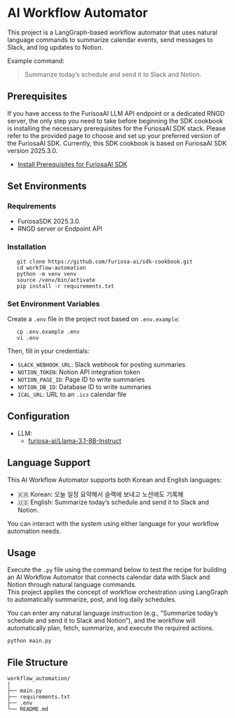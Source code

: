 # AI Workflow Automator

This project is a LangGraph-based workflow automator that uses natural language commands to summarize calendar events, send messages to Slack, and log updates to Notion.

Example command:
> Summarize today’s schedule and send it to Slack and Notion.

## Prerequisites
If you have access to the FurisoaAI LLM API endpoint or a dedicated RNGD server, the only step you need to take before beginning the SDK cookbook is installing the necessary prerequisites for the FuriosaAI SDK stack. Please refer to the provided page to choose and set up your preferred version of the FuriosaAI SDK. Currently, this SDK cookbook is based on FuriosaAI SDK version 2025.3.0.
- [Install Prerequisites for FuriosaAI SDK](https://developer.furiosa.ai/latest/en/get_started/prerequisites.html)

## Set Environments 

### Requirements
- FuriosaSDK 2025.3.0.
- RNGD server or Endpoint API

### Installation
```
   git clone https://github.com/furiosa-ai/sdk-cookbook.git
   cd workflow-automation
   python -m venv venv
   source /venv/bin/activate
   pip install -r requirements.txt
```

### Set Environment Variables
Create a `.env` file in the project root based on `.env.example`:
```
   cp .env.example .env
   vi .env
```
Then, fill in your credentials:
- `SLACK_WEBHOOK_URL`: Slack webhook for posting summaries
- `NOTION_TOKEN`: Notion API integration token
- `NOTION_PAGE_ID`: Page ID to write summaries
- `NOTION_DB_ID`: Database ID to write summaries
- `ICAL_URL`: URL to an `.ics` calendar file

## Configuration
- LLM:
   - [furiosa-ai/Llama-3.1-8B-Instruct](https://huggingface.co/furiosa-ai/Llama-3.1-8B-Instruct) 

## Language Support
This AI Workflow Automator supports both Korean and English languages:
- 🇰🇷 Korean: 오늘 일정 요약해서 슬랙에 보내고 노션에도 기록해
- 🇺🇸 English: Summarize today’s schedule and send it to Slack and Notion.

You can interact with the system using either language for your workflow automation needs.

## Usage

Execute the `.py` file using the command below to test the recipe for building an AI Workflow Automator that connects calendar data with Slack and Notion through natural language commands.  
This project applies the concept of workflow orchestration using LangGraph to automatically summarize, post, and log daily schedules.

You can enter any natural language instruction (e.g., “Summarize today’s schedule and send it to Slack and Notion”), and the workflow will automatically plan, fetch, summarize, and execute the required actions.

```
python main.py
```

## File Structure

```
workflow_automation/
│
├── main.py                  
├── requirements.txt          
├── .env                     
└── README.md
